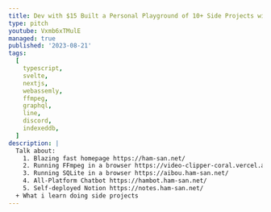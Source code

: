 ```yaml
---
title: Dev with $15 Built a Personal Playground of 10+ Side Projects with Cutting edge technology
type: pitch
youtube: Vxmb6xTMulE
managed: true
published: '2023-08-21'
tags:
  [
    typescript,
    svelte,
    nextjs,
    webassemly,
    ffmpeg,
    graphql,
    line,
    discord,
    indexeddb,
  ]
description: |
  Talk about:
    1. Blazing fast homepage https://ham-san.net/
    2. Running FFmpeg in a browser https://video-clipper-coral.vercel.app/
    3. Running SQLite in a browser https://aibou.ham-san.net/
    4. All-Platform Chatbot https://hambot.ham-san.net/
    5. Self-deployed Notion https://notes.ham-san.net/
  + What i learn doing side projects
---
```

